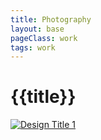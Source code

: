 ```yaml
---
title: Photography
layout: base
pageClass: work
tags: work
---
```

# {{title}}
<section class="digital-design">
      
<div class="design-grid">
        
<div class="design-item">
    <a href="/throughmyeyes" class="design-link" data-title="Through My Eyes: A Reflection of Self">
    <img src="/images/self-portrait copy.jpg" alt="" class="design-image">
    </a>
</div>


<div class="design-item">
    <a href="/crayons" class="design-link" data-title="Coded Canvas: The Journey from Crayons to Keyboards">
    <img src="/images/color-theory copy.jpg" alt="" class="design-image">
    </a>
</div>

<div class="design-item">
    <a href="/happypill" class="design-link" data-title="The Pursuit of Happiness: A Pill for Every Pain">
    <img src="/images/happy-pill copy.jpg" alt="" class="design-image">
    </a>
</div>

<div class="design-item">
    <a href="/jewelry" class="design-link" data-title="Illuminated Possessions: A Study in Light and Shadow1">
    <img src="/images/jewelry copy.jpg" alt="" class="design-image">
    </a>
</div>


<div class="design-item">
    <a href="/lightphoto.html" class="design-link" data-title="Illuminated Disguise: Behind the Light">
    <img src="/images/mask-of-happiness copy.jpg" alt="Design Title 1" class="design-image">
    </a>
</div>

<div class="design-item">
    <a href="/shoe" class="design-link" data-title="Framed Steps">
    <img src="/images/shoe-addiction copy.jpg" alt="" class="design-image">
    </a>
</div>
</div>
</section>